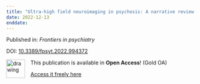 ```yaml
---
title: "Ultra-high field neuroimaging in psychosis: A narrative review."
date: 2022-12-13
enddate:
---
```


Published in: *Frontiers in psychiatry*

DOI: [10.3389/fpsyt.2022.994372](https://doi.org/10.3389/fpsyt.2022.994372)

<img src="https://upload.wikimedia.org/wikipedia/commons/thumb/7/77/Open_Access_logo_PLoS_transparent.svg/800px-Open_Access_logo_PLoS_transparent.svg.png" alt="drawing" width="50" align="left"/> &nbsp;&nbsp;&nbsp;This publication is available in **Open Access**! (Gold OA)

&nbsp;&nbsp;&nbsp;<a href="https://www.frontiersin.org/articles/10.3389/fpsyt.2022.994372/pdf">Access it freely here</a>

